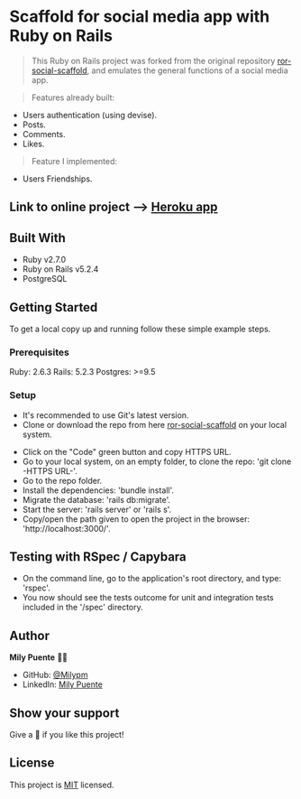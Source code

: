# Scaffold for social media app with Ruby on Rails

> This Ruby on Rails project was forked from the original repository [ror-social-scaffold](https://github.com/microverseinc/ror-social-scaffold), and emulates the general functions of a social media app.

> Features already built:
- Users authentication (using devise).
- Posts.
- Comments.
- Likes.

> Feature I implemented:
- Users Friendships.

## Link to online project --> [Heroku app](https://obscure-dusk-03895.herokuapp.com/users/sign_in)

## Built With

- Ruby v2.7.0
- Ruby on Rails v5.2.4
- PostgreSQL

## Getting Started

To get a local copy up and running follow these simple example steps.

### Prerequisites

Ruby: 2.6.3
Rails: 5.2.3
Postgres: >=9.5

### Setup

* It's recommended to use Git's latest version.
* Clone or download the repo from here [ror-social-scaffold](https://github.com/Milypm/ror-social-scaffold) on your local system.
- Click on the "Code" green button and copy HTTPS URL.
- Go to your local system, on an empty folder, to clone the repo: 'git clone -HTTPS URL-'.
- Go to the repo folder.
- Install the dependencies: 'bundle install'.
- Migrate the database: 'rails db:migrate'.
- Start the server: 'rails server' or 'rails s'.
- Copy/open the path given to open the project in the browser: 'http://localhost:3000/'.

## Testing with RSpec / Capybara
- On the command line, go to the application's root directory, and type: 'rspec'.
- You now should see the tests outcome for unit and integration tests included in the '/spec' directory.

## Author
**Mily Puente** :woman_technologist:
- GitHub: [@Milypm](https://github.com/Milypm)
- LinkedIn: [Mily Puente](https://www.linkedin.com/in/milypuentem/)

## Show your support
Give a :star2: if you like this project!

## License
<p>This project is <a href="../feature/LICENSE">MIT</a> licensed.</p>
